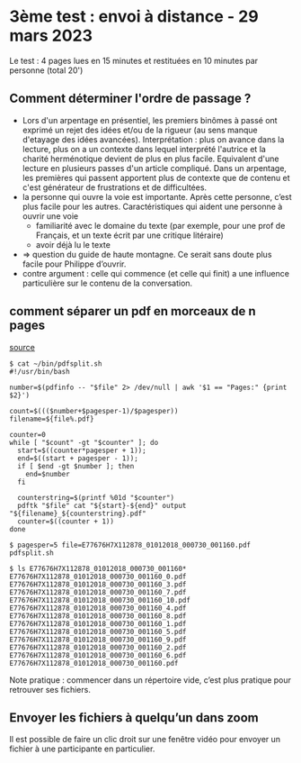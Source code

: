 # 3ème test : envoi à distance - 29 mars 2023

Le test : 4 pages lues en 15 minutes et restituées en 10 minutes par personne (total 20')

## Comment déterminer l'ordre de passage ?
* Lors d'un arpentage en présentiel, les premiers binômes à passé ont exprimé un rejet des idées et/ou de la rigueur (au sens manque d'etayage des idées avancées). Interprétation : plus on avance dans la lecture, plus on a un contexte dans lequel interprété l'autrice et la charité herménotique devient de plus en plus facile. Equivalent d'une lecture en plusieurs passes d'un article compliqué. Dans un arpentage, les premières qui passent apportent plus de contexte que de contenu et c'est générateur de frustrations et de difficultées.
* la personne qui ouvre la voie est importante. Après cette personne, c’est plus facile pour les autres. Caractéristiques qui aident une personne à ouvrir une voie
  * familiarité avec le domaine du texte (par exemple, pour une prof de Français, et un texte écrit par une critique litéraire)
  * avoir déjà lu le texte
* => question du guide de haute montagne. Ce serait sans doute plus facile pour Philippe d’ouvrir.
* contre argument : celle qui commence (et celle qui finit) a une influence particulière sur le contenu de la conversation.


## comment séparer un pdf en morceaux de n pages

[source](https://fosspost.org/divide-pdf-small-chunks-linux-command-line/)

```
$ cat ~/bin/pdfsplit.sh
#!/usr/bin/bash

number=$(pdfinfo -- "$file" 2> /dev/null | awk '$1 == "Pages:" {print $2}')

count=$((($number+$pagesper-1)/$pagesper))
filename=${file%.pdf}

counter=0
while [ "$count" -gt "$counter" ]; do
  start=$((counter*pagesper + 1));
  end=$((start + pagesper - 1));
  if [ $end -gt $number ]; then
    end=$number
  fi

  counterstring=$(printf %01d "$counter")
  pdftk "$file" cat "${start}-${end}" output "${filename}_${counterstring}.pdf"
  counter=$((counter + 1))
done

$ pagesper=5 file=E77676H7X112878_01012018_000730_001160.pdf pdfsplit.sh

$ ls E77676H7X112878_01012018_000730_001160*
E77676H7X112878_01012018_000730_001160_0.pdf   E77676H7X112878_01012018_000730_001160_3.pdf  E77676H7X112878_01012018_000730_001160_7.pdf
E77676H7X112878_01012018_000730_001160_10.pdf  E77676H7X112878_01012018_000730_001160_4.pdf  E77676H7X112878_01012018_000730_001160_8.pdf
E77676H7X112878_01012018_000730_001160_1.pdf   E77676H7X112878_01012018_000730_001160_5.pdf  E77676H7X112878_01012018_000730_001160_9.pdf
E77676H7X112878_01012018_000730_001160_2.pdf   E77676H7X112878_01012018_000730_001160_6.pdf  E77676H7X112878_01012018_000730_001160.pdf
```

Note pratique : commencer dans un répertoire vide, c’est plus pratique pour retrouver ses fichiers.

## Envoyer les fichiers à quelqu’un dans zoom

Il est possible de faire un clic droit sur une fenêtre vidéo pour envoyer un fichier à une participante en particulier.
